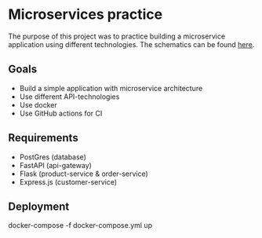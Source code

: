 # Microservices practice

The purpose of this project was to practice building a microservice application using different technologies. The schematics can be found [here](docs).

## Goals
- Build a simple application with microservice architecture
- Use different API-technologies
- Use docker
- Use GitHub actions for CI

## Requirements
 - PostGres (database)
 - FastAPI (api-gateway)
 - Flask (product-service & order-service)
 - Express.js (customer-service)

## Deployment
docker-compose -f docker-compose.yml up
